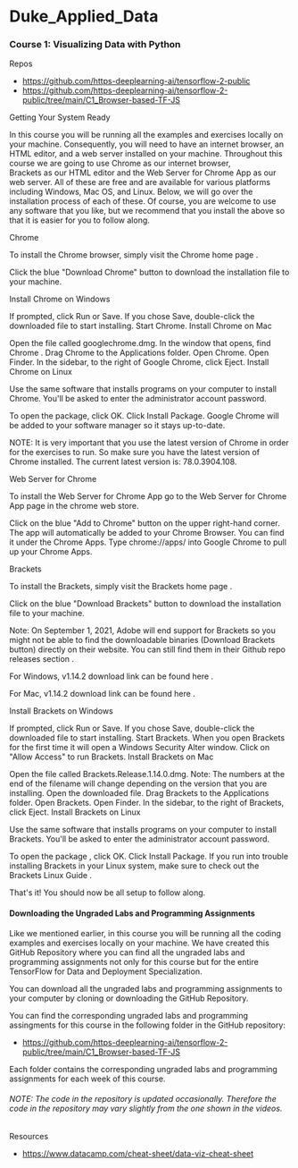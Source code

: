 # Duke_Applied_Data

### Course 1: Visualizing Data with Python
Repos
* https://github.com/https-deeplearning-ai/tensorflow-2-public
* https://github.com/https-deeplearning-ai/tensorflow-2-public/tree/main/C1_Browser-based-TF-JS


Getting Your System Ready

In this course you will be running all the examples and exercises locally on your machine. Consequently, you will need to have an internet browser, an HTML editor, and a web server installed on your machine. Throughout this course we are going to use 
Chrome
 as our internet browser,  
Brackets
 as our HTML editor and the 
Web Server for Chrome App
 as our web server. All of these are free and are available for various platforms including Windows, Mac OS, and Linux. Below, we will go over the installation process of each of these. Of course, you are welcome to use any software that you like, but we recommend that you install the above so that it is easier for you to follow along. 

Chrome

To install the Chrome browser, simply visit the 
Chrome home page
. 


Click the blue "Download Chrome" button to download the installation file to your machine.

Install Chrome on Windows

If prompted, click Run or Save.
If you chose Save, double-click the downloaded file to start installing.
Start Chrome.
Install Chrome on Mac

Open the file called googlechrome.dmg.
In the window that opens, find Chrome .
Drag Chrome to the Applications folder.
Open Chrome.
Open Finder.
In the sidebar, to the right of Google Chrome, click Eject.
Install Chrome on Linux

Use the same software that installs programs on your computer to install Chrome. You'll be asked to enter the administrator account password.

To open the package, click OK.
Click Install Package.
Google Chrome will be added to your software manager so it stays up-to-date.

NOTE: It is very important that you use the latest version of Chrome in order for the exercises to run. So make sure you have the latest version of Chrome installed. The current latest version is: 78.0.3904.108. 


Web Server for Chrome

To install the Web Server for Chrome App go to the 
Web Server for Chrome App
 page in the chrome web store. 


Click on the blue "Add to Chrome" button on the upper right-hand corner. The app will automatically be added to your Chrome Browser. You can find it under the Chrome Apps. Type chrome://apps/ into Google Chrome to pull up your Chrome Apps.



Brackets

To install the Brackets, simply visit the 
Brackets home page
. 


Click on the blue "Download Brackets" button to download the installation file to your machine.

Note: On September 1, 2021, Adobe will end support for Brackets so you might not be able to find the downloadable binaries (Download Brackets button) directly on their website. You can still find them in their 
Github repo releases section
. 

For Windows, v1.14.2 download link can be found 
here
.

For Mac, v1.14.2 download link can be found 
here
.

Install Brackets on Windows 

If prompted, click Run or Save.
If you chose Save, double-click the downloaded file to start installing.
Start Brackets.
When you open Brackets for the first time it will open a Windows Security Alter window. Click on "Allow Access" to run Brackets.
Install Brackets on Mac

Open the file called Brackets.Release.1.14.0.dmg. Note: The numbers at the end of the filename will change depending on the version that you are installing.
Open the downloaded file.
Drag Brackets to the Applications folder.
Open Brackets.
Open Finder.
In the sidebar, to the right of Brackets, click Eject.
Install Brackets on Linux

Use the same software that installs programs on your computer to install Brackets. You'll be asked to enter the administrator account password.

To open the 
package
, click OK.
Click Install Package.
If you run into trouble installing Brackets in your Linux system, make sure to check out the 
Brackets Linux Guide
. 

That's it! You should now be all setup to follow along. 


<h4> Downloading the Ungraded Labs and Programming Assignments </h4>
<p> Like we mentioned earlier, in this course you will be running all the coding examples and exercises locally on your machine. We have created this 
GitHub Repository where you can find all the ungraded labs and programming assignments not only for this course but for the entire TensorFlow for Data and Deployment Specialization.</p

<p> You can download all the ungraded labs and programming assignments to your computer by cloning or downloading the GitHub Repository.</p>





<p> You can find the corresponding ungraded labs and programming assingments for this course in the following folder in the GitHub repository:</p>



* https://github.com/https-deeplearning-ai/tensorflow-2-public/tree/main/C1_Browser-based-TF-JS





<p> Each folder contains the corresponding ungraded labs and programming assignments for each week of this course. </p>

###### NOTE: The code in the repository is updated occasionally. Therefore the code in the repository may vary slightly from the one shown in the videos. 

Resources
* https://www.datacamp.com/cheat-sheet/data-viz-cheat-sheet
